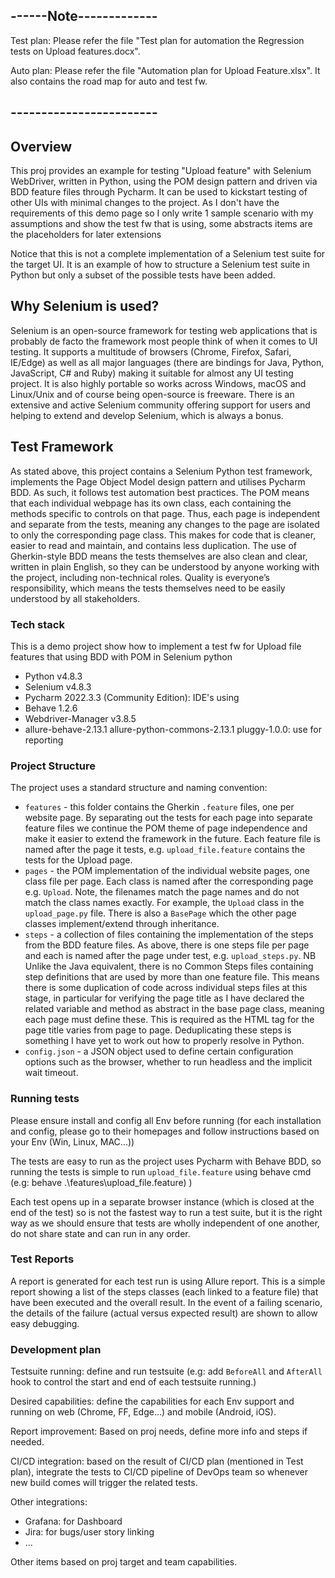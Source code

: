## ------Note-------------
Test plan: Please refer the file "Test plan for automation the Regression tests on Upload features.docx".

Auto plan: Please refer the file "Automation plan for Upload Feature.xlsx". It also contains the road map for auto and test fw.
## ------------------------


## Overview
This proj provides an example for testing "Upload feature" with Selenium WebDriver, written in Python, using the POM design pattern and driven via BDD feature files through Pycharm. It can be used to kickstart testing of other UIs with minimal changes to the project. As I don't have the requirements of this demo page so I only write 1 sample scenario with my assumptions and show the test fw that is using, some abstracts items are the placeholders for later extensions

Notice that this is not a complete implementation of a Selenium test suite for the target UI. It is an example of how to structure a Selenium test suite in Python but only a subset of the possible tests have been added.

## Why Selenium is used?
Selenium is an open-source framework for testing web applications that is probably de facto the framework most people think of when it comes to UI testing. It supports a multitude of browsers (Chrome, Firefox, Safari, IE/Edge) as well as all major languages (there are bindings for Java, Python, JavaScript, C# and Ruby) making it suitable for almost any UI testing project. It is also highly portable so works across Windows, macOS and Linux/Unix and of course being open-source is freeware. There is an extensive and active Selenium community offering support for users and helping to extend and develop Selenium, which is always a bonus.

## Test Framework
As stated above, this project contains a Selenium Python test framework, implements the Page Object Model design pattern and utilises Pycharm BDD. As such, it follows test automation best practices. The POM means that each individual webpage has its own class, each containing the methods specific to controls on that page. Thus, each page is independent and separate from the tests, meaning any changes to the page are isolated to only the corresponding page class. This makes for code that is cleaner, easier to read and maintain, and contains less duplication. The use of Gherkin-style BDD means the tests themselves are also clean and clear, written in plain English, so they can be understood by anyone working with the project, including non-technical roles.  Quality is everyone’s responsibility, which means the tests themselves need to be easily understood by all stakeholders.

### Tech stack
This is a demo project show how to implement a test fw for Upload file features that using BDD with POM in Selenium python

* Python v4.8.3
* Selenium v4.8.3
* Pycharm 2022.3.3 (Community Edition): IDE's using
* Behave 1.2.6
* Webdriver-Manager v3.8.5
* allure-behave-2.13.1 allure-python-commons-2.13.1 pluggy-1.0.0: use for reporting

### Project Structure
The project uses a standard structure and naming convention:
* `features`  - this folder contains the Gherkin `.feature` files, one per website page. By separating out the tests for each page into separate feature files we continue the POM theme of page independence and make it easier to extend the framework in the future. Each feature file is named after the page it tests, e.g. `upload_file.feature` contains the tests for the Upload page.
* `pages` - the POM implementation of the individual website pages, one class file per page. Each class is named after the corresponding page e.g. `Upload`. Note, the filenames match the page names and do not match the class names exactly. For example, the `Upload` class in the `upload_page.py` file. There is also a `BasePage` which the other page classes implement/extend through inheritance.
* `steps` - a collection of files containing the implementation of the steps from the BDD feature files. As above, there is one steps file per page and each is named after the page under test, e.g. `upload_steps.py`. 
NB Unlike the Java equivalent, there is no Common Steps files containing step definitions that are used by more than one feature file. This means there is some duplication of code across individual steps files at this stage, in particular for verifying the page title as I have declared the related variable and method as abstract in the base page class, meaning each page must define these. This is required as the HTML tag for the page title varies from page to page. Deduplicating these steps is something I have yet to work out how to properly resolve in Python.
* `config.json` - a JSON object used to define certain configuration options such as the browser, whether to run headless and the implicit wait timeout.

### Running tests
Please ensure install and config all Env before running (for each installation and config, please go to their homepages and follow instructions based on your Env (Win, Linux, MAC...))

The tests are easy to run as the project uses Pycharm with Behave BDD, so running the tests is simple to run `upload_file.feature` using behave cmd (e.g: behave .\features\upload_file.feature)
)

Each test opens up in a separate browser instance (which is closed at the end of the test) so is not the fastest way to run a test suite, but it is the right way as we should ensure that tests are wholly independent of one another, do not share state and can run in any order.

### Test Reports
A report is generated for each test run is using Allure report. This is a simple report showing a list of the steps classes (each linked to a feature file) that have been executed and the overall result. In the event of a failing scenario, the details of the failure (actual versus expected result) are shown to allow easy debugging.

### Development plan
Testsuite running: define and run testsuite (e.g: add `BeforeAll` and `AfterAll` hook to control the start and end of each testsuite running.)

Desired capabilities: define the capabilities for each Env support and running on web (Chrome, FF, Edge...) and mobile (Android, iOS).

Report improvement: Based on proj needs, define more info and steps if needed.

CI/CD integration: based on the result of CI/CD plan (mentioned in Test plan), integrate the tests to CI/CD pipeline of DevOps team so whenever new build comes will trigger the related tests.

Other integrations:
* Grafana: for Dashboard 
* Jira: for bugs/user story linking
* ...

Other items based on proj target and team capabilities.


